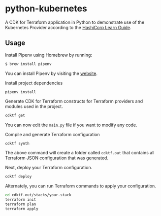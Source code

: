 # python-kubernetes

A CDK for Terraform application in Python to demonstrate use of the Kubernetes Provider according to the [HashiCorp Learn Guide](https://learn.hashicorp.com/terraform/kubernetes/deploy-nginx-kubernetes).

## Usage

Install Pipenv using Homebrew by running:

```bash
$ brew install pipenv
```

You can install Pipenv by visiting the [website](https://pipenv.pypa.io/en/latest/).

Install project dependencies

```shell
pipenv install
```

Generate CDK for Terraform constructs for Terraform providers and modules used in the project.

```bash
cdktf get
```

You can now edit the `main.py` file if you want to modify any code.

Compile and generate Terraform configuration

```bash
cdktf synth
```

The above command will create a folder called `cdktf.out` that contains all Terraform JSON configuration that was generated.

Next, deploy your Terraform configuration.

```bash
cdktf deploy
```

Alternately, you can run Terraform commands to apply your configuration.

```bash
cd cdktf.out/stacks/your-stack
terraform init
terraform plan
terraform apply
```

